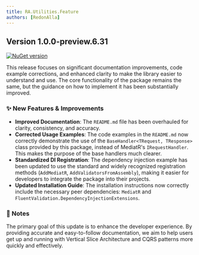 ```yaml
---
title: RA.Utilities.Feature
authors: [RedonAlla]
---
```


## Version 1.0.0-preview.6.31
[![NuGet version](https://img.shields.io/nuget/v/RA.Utilities.Feature.svg)](https://www.nuget.org/packages/RA.Utilities.Feature/)

This release focuses on significant documentation improvements, code example corrections, and enhanced clarity to make the library easier to understand and use. The core functionality of the package remains the same, but the guidance on how to implement it has been substantially improved.

<!-- truncate -->

### ✨ New Features & Improvements

*   **Improved Documentation**: The `README.md` file has been overhauled for clarity, consistency, and accuracy.
*   **Corrected Usage Examples**: The code examples in the `README.md` now correctly demonstrate the use of the `BaseHandler<TRequest, TResponse>` class provided by this package, instead of MediatR's `IRequestHandler`. This makes the purpose of the base handlers much clearer.
*   **Standardized DI Registration**: The dependency injection example has been updated to use the standard and widely recognized registration methods (`AddMediatR`, `AddValidatorsFromAssembly`), making it easier for developers to integrate the package into their projects.
*   **Updated Installation Guide**: The installation instructions now correctly include the necessary peer dependencies: `MediatR` and `FluentValidation.DependencyInjectionExtensions`.


### 📝 Notes

The primary goal of this update is to enhance the developer experience. By providing accurate and easy-to-follow documentation, we aim to help users get up and running with Vertical Slice Architecture and CQRS patterns more quickly and effectively.
